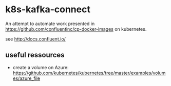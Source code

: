 # k8s-kafka-connect

An attempt to automate work presented in https://github.com/confluentinc/cp-docker-images on kubernetes.

see http://docs.confluent.io/

## useful ressources
- create a volume on Azure:
  https://github.com/kubernetes/kubernetes/tree/master/examples/volumes/azure_file

